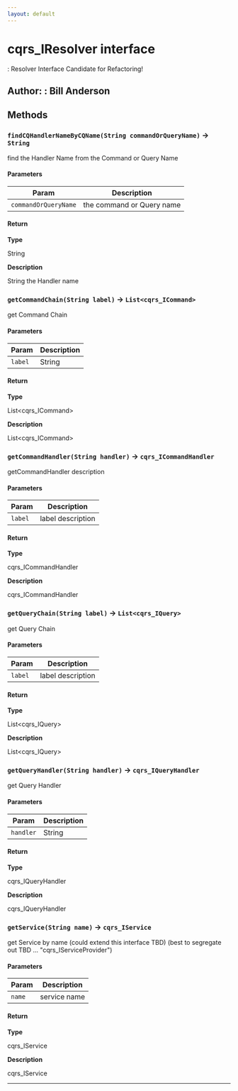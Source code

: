 ```yaml
---
layout: default
---
```

# cqrs_IResolver interface

: Resolver Interface Candidate for Refactoring!


**Author:** : Bill Anderson
---
## Methods
### `findCQHandlerNameByCQName(String commandOrQueryName)` → `String`

find the Handler Name from the Command or Query Name

#### Parameters
|Param|Description|
|-----|-----------|
|`commandOrQueryName` |  the command or Query name |

#### Return

**Type**

String

**Description**

String the Handler name

### `getCommandChain(String label)` → `List<cqrs_ICommand>`

get Command Chain

#### Parameters
|Param|Description|
|-----|-----------|
|`label` |  String |

#### Return

**Type**

List&lt;cqrs_ICommand&gt;

**Description**

List&lt;cqrs_ICommand&gt;

### `getCommandHandler(String handler)` → `cqrs_ICommandHandler`

getCommandHandler description

#### Parameters
|Param|Description|
|-----|-----------|
|`label` |  label description |

#### Return

**Type**

cqrs_ICommandHandler

**Description**

cqrs_ICommandHandler

### `getQueryChain(String label)` → `List<cqrs_IQuery>`

get Query Chain

#### Parameters
|Param|Description|
|-----|-----------|
|`label` |  label description |

#### Return

**Type**

List&lt;cqrs_IQuery&gt;

**Description**

List&lt;cqrs_IQuery&gt;

### `getQueryHandler(String handler)` → `cqrs_IQueryHandler`

get Query Handler

#### Parameters
|Param|Description|
|-----|-----------|
|`handler` |  String |

#### Return

**Type**

cqrs_IQueryHandler

**Description**

cqrs_IQueryHandler

### `getService(String name)` → `cqrs_IService`

get Service by name (could extend this interface TBD) (best to segregate out TBD ... &quot;cqrs_IServiceProvider&quot;)

#### Parameters
|Param|Description|
|-----|-----------|
|`name` |  service name |

#### Return

**Type**

cqrs_IService

**Description**

cqrs_IService

---
